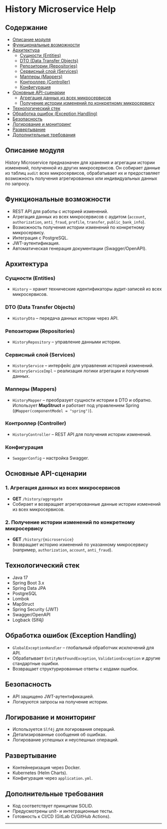 # History Microservice Help

## Содержание
- [Описание модуля](#описание-модуля)
- [Функциональные возможности](#функциональные-возможности)
- [Архитектура](#архитектура)
    - [Сущности (Entities)](#сущности-entities)
    - [DTO (Data Transfer Objects)](#dto-data-transfer-objects)
    - [Репозитории (Repositories)](#репозитории-repositories)
    - [Сервисный слой (Services)](#сервисный-слой-services)
    - [Мапперы (Mappers)](#мапперы-mappers)
    - [Контроллер (Controller)](#контроллер-controller)
    - [Конфигурация](#конфигурация)
- [Основные API-сценарии](#основные-api-сценарии)
    - [Агрегация данных из всех микросервисов](#1-агрегация-данных-из-всех-микросервисов)
    - [Получение истории изменений по конкретному микросервису](#2-получение-истории-изменений-по-конкретному-микросервису)
- [Технологический стек](#технологический-стек)
- [Обработка ошибок (Exception Handling)](#обработка-ошибок-exception-handling)
- [Безопасность](#безопасность)
- [Логирование и мониторинг](#логирование-и-мониторинг)
- [Развертывание](#развертывание)
- [Дополнительные требования](#дополнительные-требования)

## Описание модуля
History Microservice предназначен для хранения и агрегации истории изменений, полученной из других микросервисов. Он собирает данные из таблиц `audit` всех микросервисов, обрабатывает их и предоставляет возможность получения агрегированных или индивидуальных данных по запросу.

## Функциональные возможности
- REST API для работы с историей изменений.
- Агрегация данных из всех микросервисов с аудитом (`account`, `authorization`, `anti_fraud`, `profile`, `transfer`, `public_bank_info`).
- Возможность получения истории изменений по конкретному микросервису.
- Интеграция с PostgreSQL.
- JWT-аутентификация.
- Автоматическая генерация документации (Swagger/OpenAPI).

## Архитектура
### Сущности (Entities)
- `History` – хранит технические идентификаторы аудит-записей из всех микросервисов.

### DTO (Data Transfer Objects)
- `HistoryDto` – передача данных истории через API.

### Репозитории (Repositories)
- `HistoryRepository` – управление данными истории.

### Сервисный слой (Services)
- `HistoryService` – интерфейс для управления историей изменений.
- `HistoryServiceImpl` – реализация логики агрегации и получения данных.

### Мапперы (Mappers)
- `HistoryMapper` – преобразует сущности истории в DTO и обратно. Использует **MapStruct** и работает под управлением Spring (`@Mapper(componentModel = "spring")`).

### Контроллер (Controller)
- `HistoryController` – REST API для получения истории изменений.

### Конфигурация
- `SwaggerConfig` – настройка Swagger.

## Основные API-сценарии
### 1. Агрегация данных из всех микросервисов
- **GET** `/history/aggregate`
- Собирает и возвращает агрегированные данные истории изменений из всех микросервисов.

### 2. Получение истории изменений по конкретному микросервису
- **GET** `/history/{microservice}`
- Возвращает историю изменений по указанному микросервису (например, `authorization`, `account`, `anti_fraud`).

## Технологический стек
- Java 17
- Spring Boot 3.x
- Spring Data JPA
- PostgreSQL
- Lombok
- MapStruct
- Spring Security (JWT)
- Swagger/OpenAPI
- Logback (Slf4j)

## Обработка ошибок (Exception Handling)
- `GlobalExceptionHandler` – глобальный обработчик исключений для API.
- Обрабатывает `EntityNotFoundException`, `ValidationException` и другие стандартные ошибки.
- Возвращает структурированные ответы с кодами ошибок.

## Безопасность
- API защищено JWT-аутентификацией.
- Логируются запросы на получение истории.

## Логирование и мониторинг
- Используется `Slf4j` для логирования операций.
- Детализированные сообщения об ошибках.
- Логирование успешных и неуспешных операций.

## Развертывание
- Контейнеризация через Docker.
- Kubernetes (Helm Charts).
- Конфигурация через `application.yml`.

## Дополнительные требования
- Код соответствует принципам SOLID.
- Предусмотрены unit- и интеграционные тесты.
- Готовность к CI/CD (GitLab CI/GitHub Actions).

---
